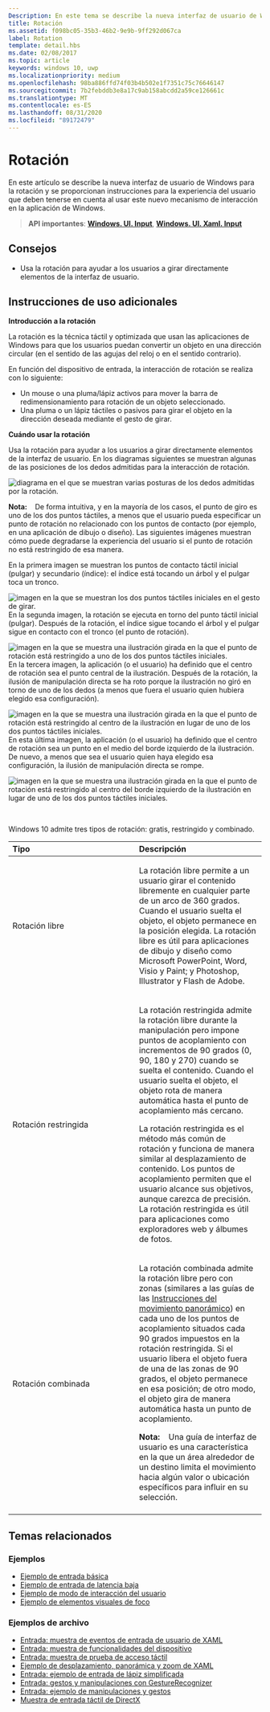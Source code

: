 ```yaml
---
Description: En este tema se describe la nueva interfaz de usuario de Windows para la rotación y se proporcionan instrucciones para la experiencia del usuario que deben tenerse en cuenta al usar este nuevo mecanismo de interacción en la aplicación de Windows.
title: Rotación
ms.assetid: f098bc05-35b3-46b2-9e9b-9ff292d067ca
label: Rotation
template: detail.hbs
ms.date: 02/08/2017
ms.topic: article
keywords: windows 10, uwp
ms.localizationpriority: medium
ms.openlocfilehash: 98ba886ffd74f03b4b502e1f7351c75c76646147
ms.sourcegitcommit: 7b2febddb3e8a17c9ab158abcdd2a59ce126661c
ms.translationtype: MT
ms.contentlocale: es-ES
ms.lasthandoff: 08/31/2020
ms.locfileid: "89172479"
---
```

# <a name="rotation"></a>Rotación


En este artículo se describe la nueva interfaz de usuario de Windows para la rotación y se proporcionan instrucciones para la experiencia del usuario que deben tenerse en cuenta al usar este nuevo mecanismo de interacción en la aplicación de Windows.

> **API importantes**: [**Windows. UI. Input**](/uwp/api/Windows.UI.Input), [**Windows. UI. Xaml. Input**](/uwp/api/Windows.UI.Xaml.Input)

## <a name="dos-and-donts"></a>Consejos

-   Usa la rotación para ayudar a los usuarios a girar directamente elementos de la interfaz de usuario.

## <a name="additional-usage-guidance"></a>Instrucciones de uso adicionales


**Introducción a la rotación**

La rotación es la técnica táctil y optimizada que usan las aplicaciones de Windows para que los usuarios puedan convertir un objeto en una dirección circular (en el sentido de las agujas del reloj o en el sentido contrario).

En función del dispositivo de entrada, la interacción de rotación se realiza con lo siguiente:

-   Un mouse o una pluma/lápiz activos para mover la barra de redimensionamiento para rotación de un objeto seleccionado.
-   Una pluma o un lápiz táctiles o pasivos para girar el objeto en la dirección deseada mediante el gesto de girar.

**Cuándo usar la rotación**

Usa la rotación para ayudar a los usuarios a girar directamente elementos de la interfaz de usuario. En los diagramas siguientes se muestran algunas de las posiciones de los dedos admitidas para la interacción de rotación.

![diagrama en el que se muestran varias posturas de los dedos admitidas por la rotación.](images/ux-rotate-positions.png)

**Nota:**    De forma intuitiva, y en la mayoría de los casos, el punto de giro es uno de los dos puntos táctiles, a menos que el usuario pueda especificar un punto de rotación no relacionado con los puntos de contacto (por ejemplo, en una aplicación de dibujo o diseño). Las siguientes imágenes muestran cómo puede degradarse la experiencia del usuario si el punto de rotación no está restringido de esa manera.

En la primera imagen se muestran los puntos de contacto táctil inicial (pulgar) y secundario (índice): el índice está tocando un árbol y el pulgar toca un tronco.

![imagen en la que se muestran los dos puntos táctiles iniciales en el gesto de girar.](images/ux-rotate-points1.png)
En la segunda imagen, la rotación se ejecuta en torno del punto táctil inicial (pulgar). Después de la rotación, el índice sigue tocando el árbol y el pulgar sigue en contacto con el tronco (el punto de rotación).

![imagen en la que se muestra una ilustración girada en la que el punto de rotación está restringido a uno de los dos puntos táctiles iniciales.](images/ux-rotate-points2.png)
En la tercera imagen, la aplicación (o el usuario) ha definido que el centro de rotación sea el punto central de la ilustración. Después de la rotación, la ilusión de manipulación directa se ha roto porque la ilustración no giró en torno de uno de los dedos (a menos que fuera el usuario quien hubiera elegido esa configuración).

![imagen en la que se muestra una ilustración girada en la que el punto de rotación está restringido al centro de la ilustración en lugar de uno de los dos puntos táctiles iniciales.](images/ux-rotate-points3.png)
En esta última imagen, la aplicación (o el usuario) ha definido que el centro de rotación sea un punto en el medio del borde izquierdo de la ilustración. De nuevo, a menos que sea el usuario quien haya elegido esa configuración, la ilusión de manipulación directa se rompe.

![imagen en la que se muestra una ilustración girada en la que el punto de rotación está restringido al centro del borde izquierdo de la ilustración en lugar de uno de los dos puntos táctiles iniciales.](images/ux-rotate-points4.png)

 

Windows 10 admite tres tipos de rotación: gratis, restringido y combinado.

<table>
<colgroup>
<col width="50%" />
<col width="50%" />
</colgroup>
<thead>
<tr class="header">
<th align="left">Tipo</th>
<th align="left">Descripción</th>
</tr>
</thead>
<tbody>
<tr class="odd">
<td align="left">Rotación libre</td>
<td align="left"><p>La rotación libre permite a un usuario girar el contenido libremente en cualquier parte de un arco de 360 grados. Cuando el usuario suelta el objeto, el objeto permanece en la posición elegida. La rotación libre es útil para aplicaciones de dibujo y diseño como Microsoft PowerPoint, Word, Visio y Paint; y Photoshop, Illustrator y Flash de Adobe.</p></td>
</tr>
<tr class="even">
<td align="left">Rotación restringida</td>
<td align="left"><p>La rotación restringida admite la rotación libre durante la manipulación pero impone puntos de acoplamiento con incrementos de 90 grados (0, 90, 180 y 270) cuando se suelta el contenido. Cuando el usuario suelta el objeto, el objeto rota de manera automática hasta el punto de acoplamiento más cercano.</p>
<p>La rotación restringida es el método más común de rotación y funciona de manera similar al desplazamiento de contenido. Los puntos de acoplamiento permiten que el usuario alcance sus objetivos, aunque carezca de precisión. La rotación restringida es útil para aplicaciones como exploradores web y álbumes de fotos.</p></td>
</tr>
<tr class="odd">
<td align="left">Rotación combinada</td>
<td align="left"><p>La rotación combinada admite la rotación libre pero con zonas (similares a las guías de las <a href="guidelines-for-panning.md">Instrucciones del movimiento panorámico</a>) en cada uno de los puntos de acoplamiento situados cada 90 grados impuestos en la rotación restringida. Si el usuario libera el objeto fuera de una de las zonas de 90 grados, el objeto permanece en esa posición; de otro modo, el objeto gira de manera automática hasta un punto de acoplamiento.</p>
<div class="alert">
<strong>Nota:</strong>    Una guía de interfaz de usuario es una característica en la que un área alrededor de un destino limita el movimiento hacia algún valor o ubicación específicos para influir en su selección.
</div>
<div>
 
</div></td>
</tr>
</tbody>
</table>

## <a name="related-topics"></a>Temas relacionados

### <a name="samples"></a>Ejemplos

- [Ejemplo de entrada básica](https://github.com/Microsoft/Windows-universal-samples/tree/master/Samples/BasicInput)
- [Ejemplo de entrada de latencia baja](https://github.com/Microsoft/Windows-universal-samples/tree/master/Samples/LowLatencyInput)
- [Ejemplo de modo de interacción del usuario](https://github.com/Microsoft/Windows-universal-samples/tree/master/Samples/UserInteractionMode)
- [Ejemplo de elementos visuales de foco](https://github.com/Microsoft/Windows-universal-samples/tree/master/Samples/XamlFocusVisuals)

### <a name="archive-samples"></a>Ejemplos de archivo

- [Entrada: muestra de eventos de entrada de usuario de XAML](https://github.com/microsoftarchive/msdn-code-gallery-microsoft/tree/411c271e537727d737a53fa2cbe99eaecac00cc0/Official%20Windows%20Platform%20Sample/Input%20XAML%20user%20input%20events%20sample)
- [Entrada: muestra de funcionalidades del dispositivo](https://github.com/microsoftarchive/msdn-code-gallery-microsoft/tree/411c271e537727d737a53fa2cbe99eaecac00cc0/Official%20Windows%20Platform%20Sample/Windows%208%20app%20samples/%5BC%23%5D-Windows%208%20app%20samples/C%23/Windows%208%20app%20samples/Input%20Device%20capabilities%20sample%20(Windows%208))
- [Entrada: muestra de prueba de acceso táctil](https://github.com/microsoftarchive/msdn-code-gallery-microsoft/tree/411c271e537727d737a53fa2cbe99eaecac00cc0/Official%20Windows%20Platform%20Sample/Windows%208%20desktop%20samples/%5BC%2B%2B%5D-Windows%208%20desktop%20samples/C%2B%2B/Windows%208%20desktop%20samples/Input%20Touch%20hit%20testing%20sample)
- [Ejemplo de desplazamiento, panorámica y zoom de XAML](https://github.com/microsoftarchive/msdn-code-gallery-microsoft/tree/411c271e537727d737a53fa2cbe99eaecac00cc0/Official%20Windows%20Platform%20Sample/Universal%20Windows%20app%20samples/111487-Universal%20Windows%20app%20samples/XAML%20scrolling%2C%20panning%2C%20and%20zooming%20sample)
- [Entrada: ejemplo de entrada de lápiz simplificada](https://github.com/microsoftarchive/msdn-code-gallery-microsoft/tree/411c271e537727d737a53fa2cbe99eaecac00cc0/Official%20Windows%20Platform%20Sample/Input%20Simplified%20ink%20sample)
- [Entrada: gestos y manipulaciones con GestureRecognizer](/samples/browse/?redirectedfrom=MSDN-samples)
- [Entrada: ejemplo de manipulaciones y gestos](https://github.com/microsoftarchive/msdn-code-gallery-microsoft/tree/411c271e537727d737a53fa2cbe99eaecac00cc0/Official%20Windows%20Platform%20Sample/Input%20Gestures%20and%20manipulations%20with%20GestureRecognizer)
- [Muestra de entrada táctil de DirectX](https://github.com/microsoftarchive/msdn-code-gallery-microsoft/tree/411c271e537727d737a53fa2cbe99eaecac00cc0/Official%20Windows%20Platform%20Sample/Windows%208%20app%20samples/%5BC%2B%2B%5D-Windows%208%20app%20samples/C%2B%2B/Windows%208%20app%20samples/DirectX%20touch%20input%20sample%20(Windows%208))